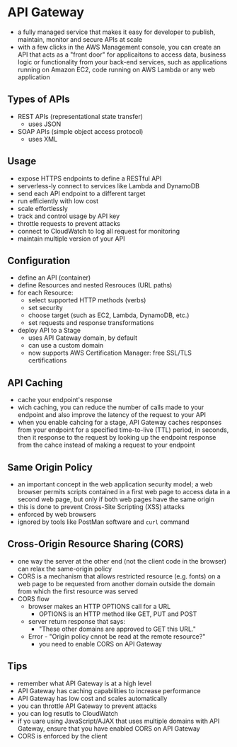 # API Gateway
- a fully managed service that makes it easy for developer to publish, maintain, monitor and secure APIs at scale
- with a few clicks in the AWS Management console, you can create an API that acts as a "front door" for applicaitons to access data, business logic or functionality from your back-end services, such as applications running on Amazon EC2, code running on AWS Lambda or any web application

## Types of APIs
- REST APIs (representational state transfer)
  - uses JSON
- SOAP APIs (simple object access protocol)
  - uses XML

## Usage
- expose HTTPS endpoints to define a RESTful API
- serverless-ly connect to services like Lambda and DynamoDB
- send each API endpoint to a different target
- run efficiently with low cost
- scale effortlessly
- track and control usage by API key
- throttle requests to prevent attacks
- connect to CloudWatch to log all request for monitoring
- maintain multiple version of your API

## Configuration
- define an API (container)
- define Resources and nested Resrouces (URL paths)
- for each Resource:
  - select supported HTTP methods (verbs)
  - set security
  - choose target (such as EC2, Lambda, DynamoDB, etc.)
  - set requests and response transformations
- deploy API to a Stage
  - uses API Gateway domain, by default
  - can use a custom domain
  - now supports AWS Certification Manager: free SSL/TLS certifications

## API Caching
- cache your endpoint's response
- wich caching, you can reduce the number of calls made to your endpoint and also improve the latency of the request to your API
- when you enable cahcing for a stage, API Gateway caches responses from your endpoint for a specified time-to-live (TTL) period, in seconds, then it response to the request by looking up the endpoint response from the cahce instead of making a request to your endpoint

## Same Origin Policy
- an important concept in the web application security model; a web browser permits scripts contained in a first web page to access data in a second web page, but only if both web pages have the same origin
- this is done to prevent Cross-Site Scripting (XSS) attacks
- enforced by web browsers
- ignored by tools like PostMan software and `curl` command

## Cross-Origin Resource Sharing (CORS)
- one way the server at the other end (not the client code in the browser) can relax the same-origin policy
- CORS is a mechanism that allows restricted resource (e.g. fonts) on a web page to be requested from another domain outside the domain from which the first resource was served
- CORS flow
  - browser makes an HTTP OPTIONS call for a URL
    - OPTIONS is an HTTP method like GET, PUT and POST
  - server return response that says:
    - "These other domains are approved to GET this URL."
  - Error - "Origin policy cnnot be read at the remote resource?"
    - you need to enable CORS on API Gateway

## Tips
- remember what API Gateway is at a high level
- API Gateway has caching capabilities to increase performance
- API Gateway has low cost and scales automatically
- you can throttle API Gateway to prevent attacks
- you can log resutls to CloudWatch
- if yo uare using JavaScript/AJAX that uses multiple domains with API Gateway, ensure that you have enabled CORS on API Gateway
- CORS is enforced by the client